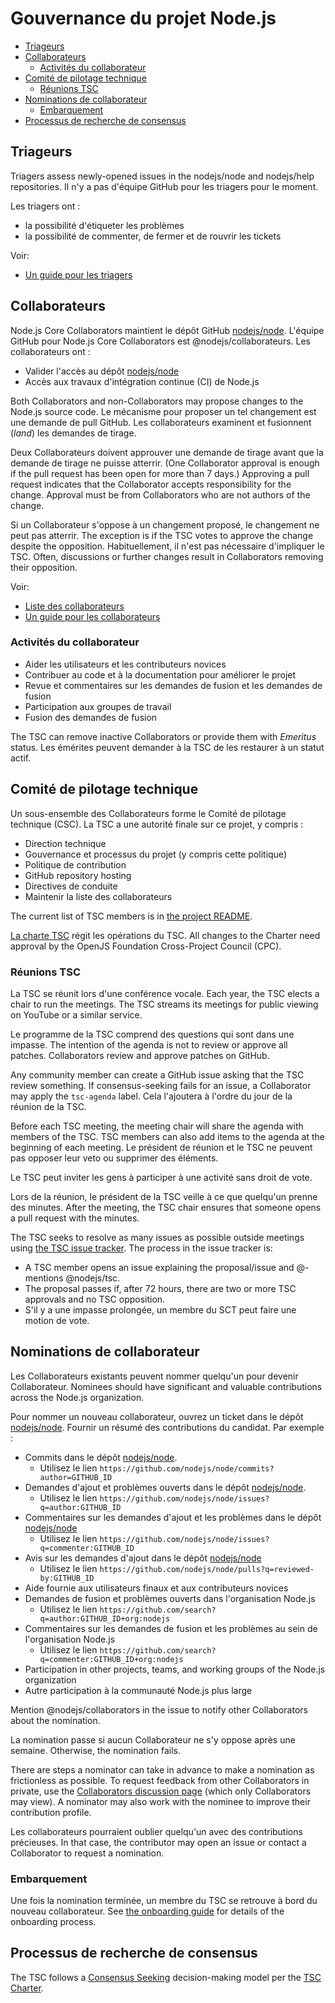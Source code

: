 # Gouvernance du projet Node.js

<!-- TOC -->

* [Triageurs](#triagers)
* [Collaborateurs](#collaborators)
  * [Activités du collaborateur](#collaborator-activities)
* [Comité de pilotage technique](#technical-steering-committee)
  * [Réunions TSC](#tsc-meetings)
* [Nominations de collaborateur](#collaborator-nominations)
  * [Embarquement](#onboarding)
* [Processus de recherche de consensus](#consensus-seeking-process)

<!-- /TOC -->

## Triageurs

Triagers assess newly-opened issues in the nodejs/node and nodejs/help repositories. Il n'y a pas d'équipe GitHub pour les triagers pour le moment.

Les triagers ont :
* la possibilité d'étiqueter les problèmes
* la possibilité de commenter, de fermer et de rouvrir les tickets

Voir:

* [Un guide pour les triagers](./doc/guides/contributing/issues.md#triaging-a-bug-report)

## Collaborateurs

Node.js Core Collaborators maintient le dépôt GitHub [nodejs/node][]. L'équipe GitHub pour Node.js Core Collaborators est @nodejs/collaborateurs. Les collaborateurs ont :

* Valider l'accès au dépôt [nodejs/node][]
* Accès aux travaux d'intégration continue (CI) de Node.js

Both Collaborators and non-Collaborators may propose changes to the Node.js source code. Le mécanisme pour proposer un tel changement est une demande de pull GitHub. Les collaborateurs examinent et fusionnent (_land_) les demandes de tirage.

Deux Collaborateurs doivent approuver une demande de tirage avant que la demande de tirage ne puisse atterrir. (One Collaborator approval is enough if the pull request has been open for more than 7 days.) Approving a pull request indicates that the Collaborator accepts responsibility for the change. Approval must be from Collaborators who are not authors of the change.

Si un Collaborateur s'oppose à un changement proposé, le changement ne peut pas atterrir. The exception is if the TSC votes to approve the change despite the opposition. Habituellement, il n'est pas nécessaire d'impliquer le TSC. Often, discussions or further changes result in Collaborators removing their opposition.

Voir:

* [Liste des collaborateurs](./README.md#current-project-team-members)
* [Un guide pour les collaborateurs](./doc/guides/collaborator-guide.md)

### Activités du collaborateur

* Aider les utilisateurs et les contributeurs novices
* Contribuer au code et à la documentation pour améliorer le projet
* Revue et commentaires sur les demandes de fusion et les demandes de fusion
* Participation aux groupes de travail
* Fusion des demandes de fusion

The TSC can remove inactive Collaborators or provide them with _Emeritus_ status. Les émérites peuvent demander à la TSC de les restaurer à un statut actif.

## Comité de pilotage technique

Un sous-ensemble des Collaborateurs forme le Comité de pilotage technique (CSC). La TSC a une autorité finale sur ce projet, y compris :

* Direction technique
* Gouvernance et processus du projet (y compris cette politique)
* Politique de contribution
* GitHub repository hosting
* Directives de conduite
* Maintenir la liste des collaborateurs

The current list of TSC members is in [the project README](./README.md#current-project-team-members).

[La charte TSC][] régit les opérations du TSC. All changes to the Charter need approval by the OpenJS Foundation Cross-Project Council (CPC).

### Réunions TSC

La TSC se réunit lors d'une conférence vocale. Each year, the TSC elects a chair to run the meetings. The TSC streams its meetings for public viewing on YouTube or a similar service.

Le programme de la TSC comprend des questions qui sont dans une impasse. The intention of the agenda is not to review or approve all patches. Collaborators review and approve patches on GitHub.

Any community member can create a GitHub issue asking that the TSC review something. If consensus-seeking fails for an issue, a Collaborator may apply the `tsc-agenda` label. Cela l'ajoutera à l'ordre du jour de la réunion de la TSC.

Before each TSC meeting, the meeting chair will share the agenda with members of the TSC. TSC members can also add items to the agenda at the beginning of each meeting. Le président de réunion et le TSC ne peuvent pas opposer leur veto ou supprimer des éléments.

Le TSC peut inviter les gens à participer à une activité sans droit de vote.

Lors de la réunion, le président de la TSC veille à ce que quelqu'un prenne des minutes. After the meeting, the TSC chair ensures that someone opens a pull request with the minutes.

The TSC seeks to resolve as many issues as possible outside meetings using [the TSC issue tracker](https://github.com/nodejs/TSC/issues). The process in the issue tracker is:

* A TSC member opens an issue explaining the proposal/issue and @-mentions @nodejs/tsc.
* The proposal passes if, after 72 hours, there are two or more TSC approvals and no TSC opposition.
* S'il y a une impasse prolongée, un membre du SCT peut faire une motion de vote.

## Nominations de collaborateur

Les Collaborateurs existants peuvent nommer quelqu'un pour devenir Collaborateur. Nominees should have significant and valuable contributions across the Node.js organization.

Pour nommer un nouveau collaborateur, ouvrez un ticket dans le dépôt [nodejs/node][]. Fournir un résumé des contributions du candidat. Par exemple :

* Commits dans le dépôt [nodejs/node][].
  * Utilisez le lien `https://github.com/nodejs/node/commits?author=GITHUB_ID`
* Demandes d'ajout et problèmes ouverts dans le dépôt [nodejs/node][].
  * Utilisez le lien `https://github.com/nodejs/node/issues?q=author:GITHUB_ID`
* Commentaires sur les demandes d'ajout et les problèmes dans le dépôt [nodejs/node][]
  * Utilisez le lien `https://github.com/nodejs/node/issues?q=commenter:GITHUB_ID`
* Avis sur les demandes d'ajout dans le dépôt [nodejs/node][]
  * Utilisez le lien `https://github.com/nodejs/node/pulls?q=reviewed-by:GITHUB_ID`
* Aide fournie aux utilisateurs finaux et aux contributeurs novices
* Demandes de fusion et problèmes ouverts dans l'organisation Node.js
  * Utilisez le lien  `https://github.com/search?q=author:GITHUB_ID+org:nodejs`
* Commentaires sur les demandes de fusion et les problèmes au sein de l'organisation Node.js
  * Utilisez le lien `https://github.com/search?q=commenter:GITHUB_ID+org:nodejs`
* Participation in other projects, teams, and working groups of the Node.js organization
* Autre participation à la communauté Node.js plus large

Mention @nodejs/collaborators in the issue to notify other Collaborators about the nomination.

La nomination passe si aucun Collaborateur ne s'y oppose après une semaine. Otherwise, the nomination fails.

There are steps a nominator can take in advance to make a nomination as frictionless as possible. To request feedback from other Collaborators in private, use the [Collaborators discussion page][] (which only Collaborators may view). A nominator may also work with the nominee to improve their contribution profile.

Les collaborateurs pourraient oublier quelqu'un avec des contributions précieuses. In that case, the contributor may open an issue or contact a Collaborator to request a nomination.

### Embarquement

Une fois la nomination terminée, un membre du TSC se retrouve à bord du nouveau collaborateur. See [the onboarding guide](./onboarding.md) for details of the onboarding process.

## Processus de recherche de consensus

The TSC follows a [Consensus Seeking][] decision-making model per the [TSC Charter][].

[Collaborators discussion page]: https://github.com/orgs/nodejs/teams/collaborators/discussions
[Consensus Seeking]: https://en.wikipedia.org/wiki/Consensus-seeking_decision-making
[La charte TSC]: https://github.com/nodejs/TSC/blob/HEAD/TSC-Charter.md
[TSC Charter]: https://github.com/nodejs/TSC/blob/HEAD/TSC-Charter.md
[nodejs/node]: https://github.com/nodejs/node
